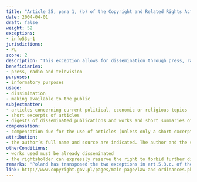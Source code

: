 ```yaml
---
title: "Article 25, para 1, (b) of the Copyright and Related Rights Act"
date: 2004-04-01
draft: false
weight: 52
exceptions:
- info53c-1
jurisdictions:
- PL
score: 2
description: "This exception allows for dissemination through press, radio and television and making works available to the public, for informatory purposes, against compensation, of already disseminated articles concerning current political, economic or religious topics, unless there is an express reservation that the further dissemination of those articles is prohibited. Short excerpts of such articles, however, as well as digests of disseminated publications and works and short summaries of disseminated works are covered by the exception without compensation being due and with no opt-out option for the rightsholder. The permitted use covers both the original versions of works as well as their translations." 
beneficiaries:
- press, radio and television
purposes: 
- informatory purposes
usage:
- dissimination
- making available to the public
subjectmatter:
- articles concerning current political, economic or religious topics
- short excerpts of articles
- digests of disseminated publications and works and short summaries of disseminated works
compensation:
- compensation due for the use of articles (unless only a short excerpt or a summary is used)
attribution: 
- the author’s full name and source are indicated. The author and the source should be indicated taking into account existing possibilities
otherConditions: 
- works used must be already disseminated
- the rightsholder can expressly reserve the right to forbid further dissemination of articles (they cannot, however, opt out of the re-use under the exception of short excerpts of such articles, digests of disseminated publications and works or short summaries of disseminated works)
remarks: "Poland has transposed the two exceptions in art.5.3.c. of the InfoSoc Direvctive in one provision, containing several different hypotheses based on different subject matter: e.g. reports for current events, short excerpts, digests and short summaries etc. can be used freely and for free; articles and parts of articles on current political, economic or religious topics can be re-used against payment of a statutory remuneration, unless the rightsholder has forbidden the re-use; while comments and photographs taken by reporters can be used freely against compensation, but the rightsholders cannot oppose the latter use. The provision of art. 25 is also cumulating to a certain extent the requirements for the two exceptions.<br /><br />In terms of beneficiaries, Polish case law has not been consistent. In one instance the Warsaw Administrative Court stipulated that the ‘press’ nature of a website was determined by its informatory purpose (Case n II SA/Wa 1885/07). However, in a later decision, the Gdansk Court of Appeal interpreted the term ‘press’ in a narrow sense, as ‘periodical publications that do not constitute a closed, homogeneous whole, appearing at least once a year, with a permanent title or name, a current number and a date. The above concept of press also includes the Internet press, however […] reprinting and posting of articles on a regular website can in no way be equated to the term ‘press’ indicated above' (Case n V ACa 687/15)."
link: http://www.copyright.gov.pl/pages/main-page/law-and-ordinances.php
---
```

